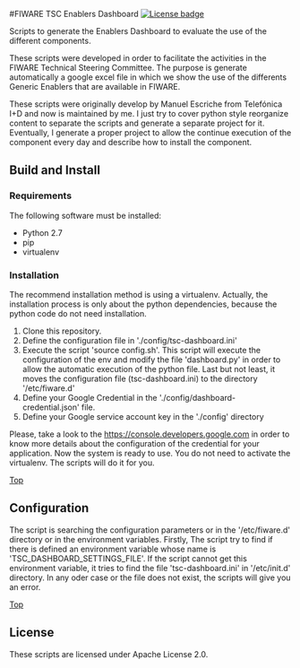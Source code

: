 #<a name="top"></a>FIWARE TSC Enablers Dashboard
[![License badge](https://img.shields.io/badge/license-Apache_2.0-blue.svg)](https://opensource.org/licenses/Apache-2.0)

Scripts to generate the Enablers Dashboard to evaluate the use of the different components.

These scripts were developed in order to facilitate the activities in the FIWARE Technical Steering
Committee. The purpose is generate automatically a google excel file in which we show the use of
the differents Generic Enablers that are available in FIWARE.

These scripts were originally develop by Manuel Escriche from Telefónica I+D and now 
is maintained by me. I just try to cover python style reorganize content to separate 
the scripts and generate a separate project for it. Eventually, I generate a proper project to allow
the continue execution of the component every day and describe how to install the component.

## Build and Install

### Requirements

The following software must be installed:

- Python 2.7
- pip
- virtualenv


### Installation

The recommend installation method is using a virtualenv. Actually, the installation 
process is only about the python dependencies, because the python code do not need 
installation.

1. Clone this repository.
2. Define the configuration file in './config/tsc-dashboard.ini'
3. Execute the script 'source config.sh'. This script will execute the configuration 
of the env and modify the file 'dashboard.py' in order to allow the automatic execution 
of the python file. Last but not least, it moves the configuration file (tsc-dashboard.ini) 
to the directory '/etc/fiware.d'
4. Define your Google Credential in the './config/dashboard-credential.json' file.
5. Define your Google service account key in the './config' directory

Please, take a look to the https://console.developers.google.com in order to know more details 
about the configuration of the credential for your application. Now the system is ready to use. 
You do not need to activate the virtualenv. The scripts will do it for you.

[Top](#top)

## Configuration

The script is searching the configuration parameters or in the '/etc/fiware.d'
directory or in the environment variables. Firstly, The script try to find if there 
is defined an environment variable whose name is 'TSC_DASHBOARD_SETTINGS_FILE'. 
If the script cannot get this environment variable, it tries to find the file 
'tsc-dashboard.ini' in '/etc/init.d' directory. In any oder case or the file does 
not exist, the scripts will give you an error.

[Top](#top)

## License

These scripts are licensed under Apache License 2.0.
